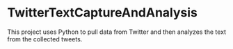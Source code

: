 # TwitterTextCaptureAndAnalysis
This project uses Python to pull data from Twitter and then analyzes the text from the collected tweets.
